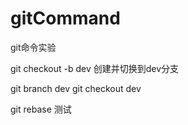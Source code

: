 # gitCommand
git命令实验

git checkout -b dev 创建并切换到dev分支

git branch dev
git checkout dev

git rebase 测试

